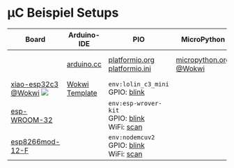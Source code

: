 # µC Beispiel Setups

| Board           | Arduino-IDE | PIO                                | MicroPython | Rust |
| --------------- | ----------- | ---------------------------------- | ----------- | ---- |
|                 | [arduino.cc](https://www.arduino.cc/en/software/) | [platformio.org](https://platformio.org/)<br/> [platformio.ini](./platformio.ini) | [micropython.org](https://micropython.org/)<br/>[@Wokwi](https://wokwi.com/micropython) | [rust-embedded.org](https://docs.rust-embedded.org/book/)<br/>[@Wokwi](https://wokwi.com/rust) |
| [xiao-esp32c3](https://www.espboards.dev/esp32/xiao-esp32c3) [@Wokwi](https://wokwi.com/esp32) ![](https://www.espboards.dev/img/xjJmXvXmqJ-200.png) | [Wokwi Template](https://wokwi.com/projects/new/esp32-c3) | `env:lolin_c3_mini`<br/>GPIO: [blink](https://github.com/platformio/platform-espressif32/tree/develop/examples/arduino-blink) |             | [![TockOS](https://tockos.org/assets/img/tock.svg)](https://tockos.org/hardware/#esp32-family) |
| [esp-WROOM-32](https://www.espboards.dev/esp32/microcontroller/esp32/esp32-wroom-32/) |             | `env:esp-wrover-kit`<br/>GPIO: [blink](https://github.com/platformio/platform-espressif32/tree/develop/examples/arduino-blink)<br/>WiFi: [scan](https://github.com/platformio/platform-espressif32/tree/develop/examples/arduino-wifiscan) |             | GPIO: [blink](https://github.com/johannesloetzsch/nixpkgs-esp-dev-rust) |
| [esp8266mod-12-F](https://www.espboards.dev/esp8266/generic/) |             | `env:nodemcuv2`<br/>GPIO: [blink](https://github.com/platformio/platform-espressif8266/tree/develop/examples/arduino-blink)<br/>WiFi: [scan](https://github.com/platformio/platform-espressif8266/tree/develop/examples/arduino-wifiscan) |           |      |
